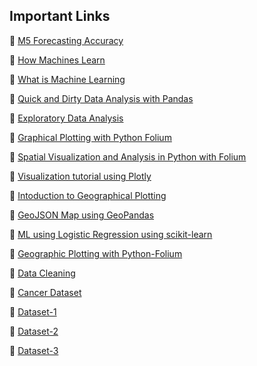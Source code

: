 ## Important Links

📌 [M5 Forecasting Accuracy](https://www.kaggle.com/c/m5-forecasting-accuracy/overview/prizes)

📌 [How Machines Learn](https://www.youtube.com/watch?v=R9OHn5ZF4Uo)

📌 [What is Machine Learning](https://www.youtube.com/watch?v=f_uwKZIAeM0&t=3s)

📌 [Quick and Dirty Data Analysis with Pandas](https://machinelearningmastery.com/quick-and-dirty-data-analysis-with-pandas/)

📌 [Exploratory Data Analysis](https://machinelearningmastery.com/understand-problem-get-better-results-using-exploratory-data-analysis/)

📌 [Graphical Plotting with Python Folium](https://medium.com/@madhuramiah/geographic-plotting-with-python-folium-2f235cc167b7)

📌 [Spatial Visualization and Analysis in Python with Folium](https://towardsdatascience.com/data-101s-spatial-visualizations-and-analysis-in-python-with-folium-39730da2adf)

📌 [Visualization tutorial using Plotly](https://www.kaggle.com/thebrownviking20/intermediate-visualization-tutorial-using-plotly)

📌 [Intoduction to Geographical Plotting](https://towardsdatascience.com/intro-to-geographical-plotting-237f59fec735)

📌 [GeoJSON Map using GeoPandas](https://medium.com/@h4k1m0u/plot-a-geojson-map-using-geopandas-be89e7a0b93b)

📌 [ML using Logistic Regression using scikit-learn](https://medium.com/@kbrook10/day-10-machine-learning-using-logisticregression-with-scikit-learn-99316e6589cd)

📌 [Geographic Plotting with Python-Folium](https://medium.com/@madhuramiah/geographic-plotting-with-python-folium-2f235cc167b7)

📌 [Data Cleaning](https://github.com/Anpr1211/Interpretable-ML/blob/master/Cervical%20Cancer%20Dataset/Cervical%20Cancer%20Dataset%20-%20Cleaning.ipynb)

📌 [Cancer Dataset](https://github.com/Anpr1211/Interpretable-ML/blob/master/Cervical%20Cancer%20Dataset/Cervical%20Cancer%20Dataset%20-%20Cleaning.ipynb)

📌 [Dataset-1](https://drive.google.com/file/d/1wz-cgIBbeBAqBw66ZEBn9RskkHhi_QNs/view?usp=sharing)

📌 [Dataset-2](https://drive.google.com/file/d/1tAX7nUhYeUJ0yKeIZRV5mbVWAD2QUg7K/view?usp=sharing)

📌 [Dataset-3](https://raw.githubusercontent.com/plotly/datasets/master/2011_us_ag_exports.csv)
